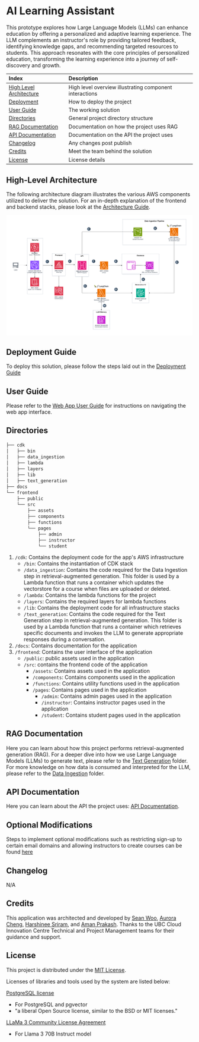 # AI Learning Assistant

This prototype explores how Large Language Models (LLMs) can enhance education by offering a personalized and adaptive learning experience. The LLM complements an instructor's role by providing tailored feedback, identifying knowledge gaps, and recommending targeted resources to students. This approach resonates with the core principles of personalized education, transforming the learning experience into a journey of self-discovery and growth.


| Index                                               | Description                                             |
| :-------------------------------------------------- | :------------------------------------------------------ |
| [High Level Architecture](#high-level-architecture) | High level overview illustrating component interactions |
| [Deployment](#deployment-guide)                     | How to deploy the project                               |
| [User Guide](#user-guide)                           | The working solution                                    |
| [Directories](#directories)                         | General project directory structure                     |
| [RAG Documentation](#rag-documentation)             | Documentation on how the project uses RAG               |
| [API Documentation](#api-documentation)             | Documentation on the API the project uses               |
| [Changelog](#changelog)                             | Any changes post publish                                |
| [Credits](#credits)                                 | Meet the team behind the solution                       |
| [License](#license)                                 | License details                                         |

## High-Level Architecture

The following architecture diagram illustrates the various AWS components utilized to deliver the solution. For an in-depth explanation of the frontend and backend stacks, please look at the [Architecture Guide](docs/architectureDeepDive.md).

![Alt text](docs/images/architecture.png)

## Deployment Guide

To deploy this solution, please follow the steps laid out in the [Deployment Guide](./docs/deploymentGuide.md)

## User Guide

Please refer to the [Web App User Guide](./docs/userGuide.md) for instructions on navigating the web app interface.

## Directories

```
├── cdk
│   ├── bin
│   ├── data_ingestion
│   ├── lambda
│   ├── layers
│   ├── lib
│   ├── text_generation
├── docs
└── frontend
    ├── public
    └── src
        ├── assets
        ├── components
        ├── functions
        └── pages
            ├── admin
            ├── instructor
            └── student
```

1. `/cdk`: Contains the deployment code for the app's AWS infrastructure
    - `/bin`: Contains the instantiation of CDK stack
    - `/data_ingestion`: Contains the code required for the Data Ingestion step in retrieval-augmented generation. This folder is used by a Lambda function that runs a container which updates the vectorstore for a course when files are uploaded or deleted.
    - `/lambda`: Contains the lambda functions for the project
    - `/layers`: Contains the required layers for lambda functions
    - `/lib`: Contains the deployment code for all infrastructure stacks
    - `/text_generation`: Contains the code required for the Text Generation step in retrieval-augmented generation. This folder is used by a Lambda function that runs a container which retrieves specific documents and invokes the LLM to generate appropriate responses during a conversation.
2. `/docs`: Contains documentation for the application
3. `/frontend`: Contains the user interface of the application
    - `/public`: public assets used in the application
    - `/src`: contains the frontend code of the application
        - `/assets`: Contains assets used in the application
        - `/components`: Contains components used in the application
        - `/functions`: Contains utility functions used in the application
        - `/pages`: Contains pages used in the application
            - `/admin`: Contains admin pages used in the application
            - `/instructor`: Contains instructor pages used in the application
            - `/student`: Contains student pages used in the application

## RAG Documentation

Here you can learn about how this project performs retrieval-augmented generation (RAG). For a deeper dive into how we use Large Language Models (LLMs) to generate text, please refer to the [Text Generation](./docs/text_generation) folder. For more knowledge on how data is consumed and interpreted for the LLM, please refer to the [Data Ingestion](./docs/data_ingestion) folder.

## API Documentation

Here you can learn about the API the project uses: [API Documentation](./docs/api-documentation.pdf).

## Optional Modifications

Steps to implement optional modifications such as restricting sign-up to certain email domains and allowing instructors to create courses can be found [here](./docs/optionalModifications.md)

## Changelog
N/A

## Credits

This application was architected and developed by [Sean Woo](https://www.linkedin.com/in/seanwoo4/), [Aurora Cheng](https://www.linkedin.com/in/aurora-cheng04/), [Harshinee Sriram](https://www.linkedin.com/in/harshineesriram/), and [Aman Prakash](https://www.linkedin.com/in/aman-prakash-aa48b421b/). Thanks to the UBC Cloud Innovation Centre Technical and Project Management teams for their guidance and support.

## License

This project is distributed under the [MIT License](LICENSE).

Licenses of libraries and tools used by the system are listed below:

[PostgreSQL license](https://www.postgresql.org/about/licence/)
- For PostgreSQL and pgvector
- "a liberal Open Source license, similar to the BSD or MIT licenses."

[LLaMa 3 Community License Agreement](https://llama.meta.com/llama3/license/)
- For Llama 3 70B Instruct model
